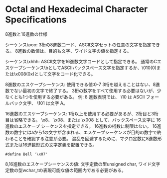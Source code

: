 # Octal and Hexadecimal Character Specifications
8進数と16進数の仕様

シーケンス\ooo:
3桁の8進数コード、ASCII文字セットの任意の文字を指定できる。
8進数の数値は、目的も文字、ワイド文字の値を指定する。

シーケンス\xhhh:
ASCII文字を16進数文字コードとして指定できる。
通常のCエスケープシーケンス\bとしてASCIIバックスペース文字を指定するか、\010(0)または\x008(0x)として文字をコード化できる。

8進数のエスケープシーケンス:
使用できる値:0-7
3桁を越えることはない、8進数でない最初の文字で終了する。
3桁の数字をすべて使用する必要はないが、少なくとも1つを使用する必要がある。
例: 8 進数表現では、 \10 は ASCII フォールバック文字、 \101 は文字 A。

16進数のエスケープシーケンス:
1桁以上を使用する必要があるが、2桁目と3桁目は省略できる。
 \x8、 \x08、または \x008 として、バックスペース文字に 16 進数のエスケープ シーケンスを指定できる。
16進数の桁数に制限はない。
16進数の数字にはaからfの文字が含まれる、エスケープシーケンスが目的の数字で終わることを確認する注意が必要。
混乱を回避するために、マクロ定数に8進数形式または16進数形式の文字定義を配置できる。
```
#define Bell '\x07'
```

8,16進数のエスケープシーケンスの値:
文字定数の型unsigned char, ワイド文字定数の型wchar_tの表現可能な値の範囲内である必要がある。


